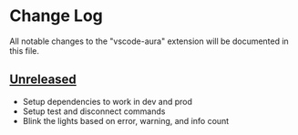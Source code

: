 # Change Log

All notable changes to the "vscode-aura" extension will be documented in this file.

## [Unreleased]

- Setup dependencies to work in dev and prod
- Setup test and disconnect commands
- Blink the lights based on error, warning, and info count

[Unreleased]: https://github.com/obfuscatedgenerated/vscode-aura/compare/v0.0.1...HEAD
[0.0.1]: https://github.com/obfuscatedgenerated/vscode-aura/releases/tag/v0.0.1